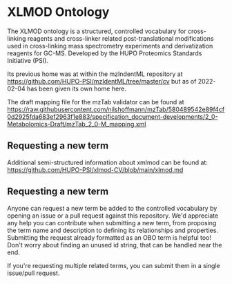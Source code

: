 # XLMOD Ontology
The XLMOD ontology is a structured, controlled vocabulary for cross-linking reagents and cross-linker related post-translational modifications used in cross-linking mass spectrometry experiments and derivatization reagents for GC-MS. Developed by the HUPO Proteomics Standards Initiative (PSI).

Its previous home was at within the mzIndentML repository at https://github.com/HUPO-PSI/mzIdentML/tree/master/cv
but as of 2022-02-04 has been given its own home here.

The draft mapping file for the mzTab validator can be found at https://raw.githubusercontent.com/nilshoffmann/mzTab/580489542e89f4cf0d2925fda683ef2963f1e883/specification_document-developments/2_0-Metabolomics-Draft/mzTab_2_0-M_mapping.xml


## Requesting a new term

Additional semi-structured information about xmlmod can be found at: https://github.com/HUPO-PSI/xlmod-CV/blob/main/xlmod.md


## Requesting a new term

Anyone can request a new term be added to the controlled vocabulary by opening an issue or a pull
request against this repository. We'd appreciate any help you can contribute when submitting a new
term, from proposing the term name and description to defining its relationships and properties. Submitting
the request already formatted as an OBO term is helpful too! Don't worry about finding an unused id string,
that can be handled near the end.

If you're requesting multiple related terms, you can submit them in a single issue/pull request.
